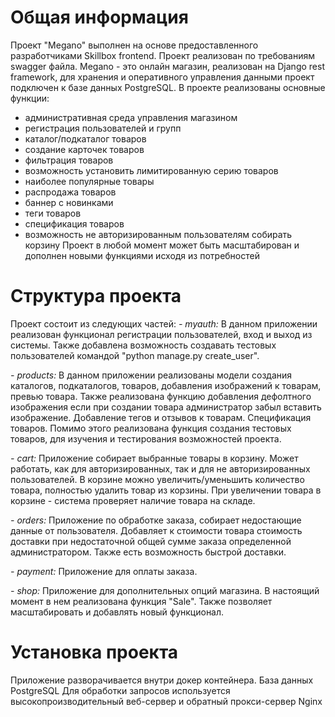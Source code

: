 # Общая информация
Проект "Megano" выполнен на основе предоставленного разработчиками Skillbox frontend. Проект реализован по требованиям swagger файла. 
Megano - это онлайн магазин, реализован на Django rest framework, для хранения и оперативного управления данными проект подключен к базе данных PostgreSQL. В проекте реализованы основные функции:
* административная среда управления магазином
* регистрация пользователей и групп
* каталог/подкаталог товаров
* создание карточек товаров
* фильтрация товаров
* возможность установить лимитированную серию товаров
* наиболее популярные товары
* распродажа товаров
* баннер с новинками
* теги товаров
* спецификация товаров
* возможность не авторизированным пользователям собирать корзину
Проект в любой момент может быть масштабирован и дополнен новыми функциями исходя из потребностей

# Структура проекта
Проект состоит из следующих частей:
_- myauth:_ В данном приложении реализован функционал регистрации пользователей, вход и выход из системы. Также добавлена возможность создавать тестовых пользователей командой "python manage.py create_user".

_- products:_ В данном приложении реализованы модели создания каталогов, подкаталогов, товаров, добавления изображений к товарам, превью товара. Также реализована функцию добавления дефолтного изображения если при создании товара администратор забыл вставить изображение. Добавление тегов и отзывов к товарам. Спецификация товаров. Помимо этого реализована функция создания тестовых товаров, для изучения и тестирования возможностей проекта. 

_- cart:_ Приложение собирает выбранные товары в корзину. Может работать, как для авторизированных, так и для не авторизированных пользователей. В корзине можно увеличить/уменьшить количество товара, полностью удалить товар из корзины. При увеличении товара в корзине - система проверяет наличие товара на складе.

_- orders:_ Приложение по обработке заказа, собирает недостающие данные от пользователя. Добавляет к стоимости товара стоимость доставки при недостаточной общей сумме заказа определенной администратором. Также есть возможность быстрой доставки.

_- payment:_ Приложение для оплаты заказа.

_- shop:_ Приложение для дополнительных опций магазина. В настоящий момент в нем реализована функция "Sale". Также позволяет масштабировать и добавлять новый функционал.

# Установка проекта
Приложение разворачивается внутри докер контейнера. 
База данных PostgreSQL
Для обработки запросов используется высокопроизводительный веб-сервер и обратный прокси-сервер Nginx
